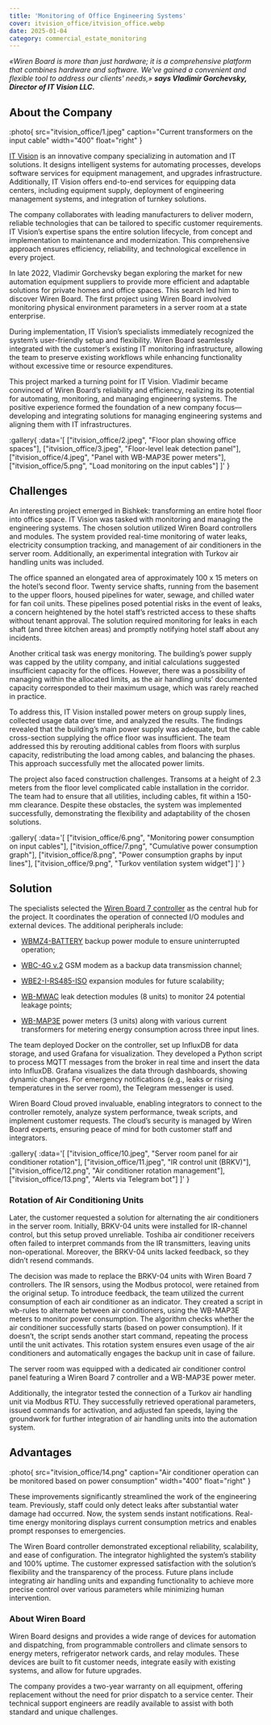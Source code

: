 ```yaml
---
title: 'Monitoring of Office Engineering Systems'
cover: itvision_office/itvision_office.webp
date: 2025-01-04
category: commercial_estate_monitoring
---
```


_«Wiren Board is more than just hardware; it is a comprehensive platform that combines hardware and software. We've gained a convenient and flexible tool to address our clients' needs,» **says Vladimir Gorchevsky, Director of IT Vision LLC.**_

## About the Company

:photo{
    src="itvision_office/1.jpeg"
    caption="Current transformers on the input cable"
    width="400"
    float="right"
}

[IT Vision](https://itvision.kg/en/) is an innovative company specializing in automation and IT solutions. It designs intelligent systems for automating processes, develops software services for equipment management, and upgrades infrastructure. Additionally, IT Vision offers end-to-end services for equipping data centers, including equipment supply, deployment of engineering management systems, and integration of turnkey solutions.

The company collaborates with leading manufacturers to deliver modern, reliable technologies that can be tailored to specific customer requirements. IT Vision’s expertise spans the entire solution lifecycle, from concept and implementation to maintenance and modernization. This comprehensive approach ensures efficiency, reliability, and technological excellence in every project.

In late 2022, Vladimir Gorchevsky began exploring the market for new automation equipment suppliers to provide more efficient and adaptable solutions for private homes and office spaces. This search led him to discover Wiren Board. The first project using Wiren Board involved monitoring physical environment parameters in a server room at a state enterprise.

During implementation, IT Vision’s specialists immediately recognized the system’s user-friendly setup and flexibility. Wiren Board seamlessly integrated with the customer’s existing IT monitoring infrastructure, allowing the team to preserve existing workflows while enhancing functionality without excessive time or resource expenditures.

This project marked a turning point for IT Vision. Vladimir became convinced of Wiren Board’s reliability and efficiency, realizing its potential for automating, monitoring, and managing engineering systems. The positive experience formed the foundation of a new company focus—developing and integrating solutions for managing engineering systems and aligning them with IT infrastructures.

:gallery{
    :data='[
        ["itvision_office/2.jpeg", "Floor plan showing office spaces"],
        ["itvision_office/3.jpeg", "Floor-level leak detection panel"],
        ["itvision_office/4.jpeg", "Panel with WB-MAP3E power meters"],
        ["itvision_office/5.png", "Load monitoring on the input cables"]
    ]'
}


## Challenges

An interesting project emerged in Bishkek: transforming an entire hotel floor into office space. IT Vision was tasked with monitoring and managing the engineering systems. The chosen solution utilized Wiren Board controllers and modules. The system provided real-time monitoring of water leaks, electricity consumption tracking, and management of air conditioners in the server room. Additionally, an experimental integration with Turkov air handling units was included.

The office spanned an elongated area of approximately 100 x 15 meters on the hotel’s second floor. Twenty service shafts, running from the basement to the upper floors, housed pipelines for water, sewage, and chilled water for fan coil units. These pipelines posed potential risks in the event of leaks, a concern heightened by the hotel staff’s restricted access to these shafts without tenant approval. The solution required monitoring for leaks in each shaft (and three kitchen areas) and promptly notifying hotel staff about any incidents.

Another critical task was energy monitoring. The building’s power supply was capped by the utility company, and initial calculations suggested insufficient capacity for the offices. However, there was a possibility of managing within the allocated limits, as the air handling units’ documented capacity corresponded to their maximum usage, which was rarely reached in practice.

To address this, IT Vision installed power meters on group supply lines, collected usage data over time, and analyzed the results. The findings revealed that the building’s main power supply was adequate, but the cable cross-section supplying the office floor was insufficient. The team addressed this by rerouting additional cables from floors with surplus capacity, redistributing the load among cables, and balancing the phases. This approach successfully met the allocated power limits.

The project also faced construction challenges. Transoms at a height of 2.3 meters from the floor level complicated cable installation in the corridor. The team had to ensure that all utilities, including cables, fit within a 150-mm clearance. Despite these obstacles, the system was implemented successfully, demonstrating the flexibility and adaptability of the chosen solutions.

:gallery{
    :data='[
        ["itvision_office/6.png", "Monitoring power consumption on input cables"],
        ["itvision_office/7.png", "Cumulative power consumption graph"],
        ["itvision_office/8.png", "Power consumption graphs by input lines"],
        ["itvision_office/9.png", "Turkov ventilation system widget"]
    ]'
}

## Solution

The specialists selected the [Wiren Board 7 controller](https://wirenboard.com/en/catalog/kontrollery/) as the central hub for the project. It coordinates the operation of connected I/O modules and external devices. The additional peripherals include:

* [WBMZ4-BATTERY](https://wirenboard.com/en/product/wbmz4-battery/) backup power module to ensure uninterrupted operation;

* [WBC-4G v.2](https://wirenboard.com/en/product/wbc-4g-v2/) GSM modem as a backup data transmission channel;

* [WBE2-I-RS485-ISO](https://wirenboard.com/en/product/WBE2-I-RS485-ISO/) expansion modules for future scalability;

* [WB-MWAC](https://wirenboard.com/en/product/WB-MWAC/) leak detection modules (8 units) to monitor 24 potential leakage points;

* [WB-MAP3E](https://wirenboard.com/en/product/WB-MAP3E/) power meters (3 units) along with various current transformers for metering energy consumption across three input lines.

The team deployed Docker on the controller, set up InfluxDB for data storage, and used Grafana for visualization. They developed a Python script to process MQTT messages from the broker in real time and insert the data into InfluxDB. Grafana visualizes the data through dashboards, showing dynamic changes. For emergency notifications (e.g., leaks or rising temperatures in the server room), the Telegram messenger is used.

Wiren Board Cloud proved invaluable, enabling integrators to connect to the controller remotely, analyze system performance, tweak scripts, and implement customer requests. The cloud’s security is managed by Wiren Board experts, ensuring peace of mind for both customer staff and integrators.

:gallery{
    :data='[
        ["itvision_office/10.jpeg", "Server room panel for air conditioner rotation"],
        ["itvision_office/11.jpeg", "IR control unit (BRKV)"],
        ["itvision_office/12.png", "Air conditioner rotation management"],
        ["itvision_office/13.png", "Alerts via Telegram bot"]
    ]'
}

### Rotation of Air Conditioning Units

Later, the customer requested a solution for alternating the air conditioners in the server room. Initially, BRKV-04 units were installed for IR-channel control, but this setup proved unreliable. Toshiba air conditioner receivers often failed to interpret commands from the IR transmitters, leaving units non-operational. Moreover, the BRKV-04 units lacked feedback, so they didn’t resend commands.

The decision was made to replace the BRKV-04 units with Wiren Board 7 controllers. The IR sensors, using the Modbus protocol, were retained from the original setup. To introduce feedback, the team utilized the current consumption of each air conditioner as an indicator. They created a script in wb-rules to alternate between air conditioners, using the WB-MAP3E meters to monitor power consumption. The algorithm checks whether the air conditioner successfully starts (based on power consumption). If it doesn’t, the script sends another start command, repeating the process until the unit activates. This rotation system ensures even usage of the air conditioners and automatically engages the backup unit in case of failure.

The server room was equipped with a dedicated air conditioner control panel featuring a Wiren Board 7 controller and a WB-MAP3E power meter.

Additionally, the integrator tested the connection of a Turkov air handling unit via Modbus RTU. They successfully retrieved operational parameters, issued commands for activation, and adjusted fan speeds, laying the groundwork for further integration of air handling units into the automation system.

## Advantages

:photo{
    src="itvision_office/14.png"
    caption="Air conditioner operation can be monitored based on power consumption"
    width="400"
    float="right"
}

These improvements significantly streamlined the work of the engineering team. Previously, staff could only detect leaks after substantial water damage had occurred. Now, the system sends instant notifications. Real-time energy monitoring displays current consumption metrics and enables prompt responses to emergencies.

The Wiren Board controller demonstrated exceptional reliability, scalability, and ease of configuration. The integrator highlighted the system’s stability and 100% uptime. The customer expressed satisfaction with the solution’s flexibility and the transparency of the process. Future plans include integrating air handling units and expanding functionality to achieve more precise control over various parameters while minimizing human intervention.

### About Wiren Board
 
Wiren Board designs and provides a wide range of devices for automation and dispatching, from programmable controllers and climate sensors to energy meters, refrigerator network cards, and relay modules. These devices are built to fit customer needs, integrate easily with existing systems, and allow for future upgrades.

The company provides a two-year warranty on all equipment, offering replacement without the need for prior dispatch to a service center. Their technical support engineers are readily available to assist with both standard and unique challenges.



